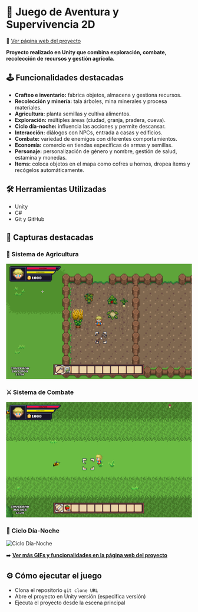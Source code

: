 # 🌽 Juego de Aventura y Supervivencia 2D

🔗 [Ver página web del proyecto](https://josemifdeez.github.io/stardew-like-game/)

**Proyecto realizado en Unity que combina exploración, combate, recolección de recursos y gestión agrícola.**

## 🕹️ Funcionalidades destacadas
- **Crafteo e inventario:** fabrica objetos, almacena y gestiona recursos.
- **Recolección y minería:** tala árboles, mina minerales y procesa materiales.
- **Agricultura:** planta semillas y cultiva alimentos.
- **Exploración:** múltiples áreas (ciudad, granja, pradera, cueva).
- **Ciclo día-noche:** influencia las acciones y permite descansar.
- **Interacción:** diálogos con NPCs, entrada a casas y edificios.
- **Combate:** variedad de enemigos con diferentes comportamientos.
- **Economía:** comercio en tiendas específicas de armas y semillas.
- **Personaje:** personalización de género y nombre, gestión de salud, estamina y monedas.
- **Items:** coloca objetos en el mapa como cofres u hornos, dropea ítems y recógelos automáticamente.

## 🛠️ Herramientas Utilizadas
- Unity
- C#
- Git y GitHub

## 📸 Capturas destacadas
### 🌱 Sistema de Agricultura
![Sistema de cultivos](Assets/WebImages/cultivos.gif)

### ⚔️ Sistema de Combate
![Combate](Assets/WebImages/combate.gif)

### 🌙 Ciclo Día-Noche
![Ciclo Día-Noche](Assets/WebImages/dia-noche.gif)

➡️ **[Ver más GIFs y funcionalidades en la página web del proyecto](https://josemifdeez.github.io/stardew-like-game/)**

## ⚙️ Cómo ejecutar el juego
- Clona el repositorio `git clone URL`
- Abre el proyecto en Unity versión (especifica versión)
- Ejecuta el proyecto desde la escena principal
